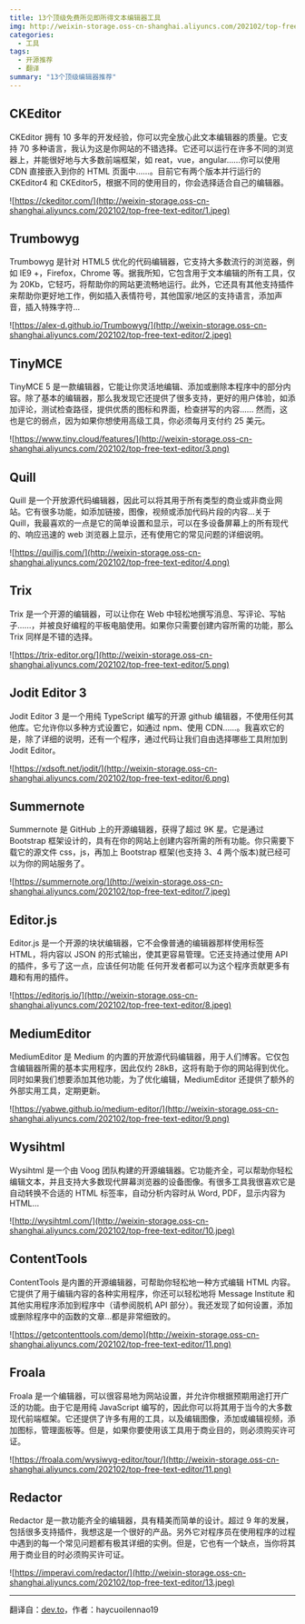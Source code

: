 ```yaml
---
title: 13个顶级免费所见即所得文本编辑器工具
img: http://weixin-storage.oss-cn-shanghai.aliyuncs.com/202102/top-free-text-editor/1.jpeg
categories:
  - 工具
tags:
  - 开源推荐
  - 翻译
summary: "13个顶级编辑器推荐"
---
```


## CKEditor

CKEditor 拥有 10 多年的开发经验，你可以完全放心此文本编辑器的质量。它支持 70 多种语言，我认为这是你网站的不错选择。它还可以运行在许多不同的浏览器上，并能很好地与大多数前端框架，如 reat，vue，angular......你可以使用 CDN 直接嵌入到你的 HTML 页面中......。目前它有两个版本并行运行的 CKEditor4 和 CKEditor5，根据不同的使用目的，你会选择适合自己的编辑器。

<!-- more -->

![https://ckeditor.com/](http://weixin-storage.oss-cn-shanghai.aliyuncs.com/202102/top-free-text-editor/1.jpeg)

## Trumbowyg

Trumbowyg 是针对 HTML5 优化的代码编辑器，它支持大多数流行的浏览器，例如 IE9 +，Firefox，Chrome 等。据我所知，它包含用于文本编辑的所有工具，仅为 20Kb，它轻巧，将帮助你的网站更流畅地运行。此外，它还具有其他支持插件来帮助你更好地工作，例如插入表情符号，其他国家/地区的支持语言，添加声音，插入特殊字符...

![https://alex-d.github.io/Trumbowyg/](http://weixin-storage.oss-cn-shanghai.aliyuncs.com/202102/top-free-text-editor/2.jpeg)

## TinyMCE

TinyMCE 5 是一款编辑器，它能让你灵活地编辑、添加或删除本程序中的部分内容。除了基本的编辑器，那么我发现它还提供了很多支持，更好的用户体验，如添加评论，测试检查路径，提供优质的图标和界面，检查拼写的内容...... 然而，这也是它的弱点，因为如果你想使用高级工具，你必须每月支付约 25 美元。

![https://www.tiny.cloud/features/](http://weixin-storage.oss-cn-shanghai.aliyuncs.com/202102/top-free-text-editor/3.png)

## Quill

Quill 是一个开放源代码编辑器，因此可以将其用于所有类型的商业或非商业网站。它有很多功能，如添加链接，图像，视频或添加代码片段的内容…关于 Quill，我最喜欢的一点是它的简单设置和显示，可以在多设备屏幕上的所有现代的、响应迅速的 web 浏览器上显示，还有使用它的常见问题的详细说明。

![https://quilljs.com/](http://weixin-storage.oss-cn-shanghai.aliyuncs.com/202102/top-free-text-editor/4.png)

## Trix

Trix 是一个开源的编辑器，可以让你在 Web 中轻松地撰写消息、写评论、写帖子......，并被良好编程的平板电脑使用。如果你只需要创建内容所需的功能，那么 Trix 同样是不错的选择。

![https://trix-editor.org/](http://weixin-storage.oss-cn-shanghai.aliyuncs.com/202102/top-free-text-editor/5.png)

## Jodit Editor 3

Jodit Editor 3 是一个用纯 TypeScript 编写的开源 github 编辑器，不使用任何其他库。它允许你以多种方式设置它，如通过 npm、使用 CDN......。我喜欢它的是，除了详细的说明，还有一个程序，通过代码让我们自由选择哪些工具附加到 Jodit Editor。

![https://xdsoft.net/jodit/](http://weixin-storage.oss-cn-shanghai.aliyuncs.com/202102/top-free-text-editor/6.png)

## Summernote

Summernote 是 GitHub 上的开源编辑器，获得了超过 9K 星。它是通过 Bootstrap 框架设计的，具有在你的网站上创建内容所需的所有功能。你只需要下载它的源文件 css，js，再加上 Bootstrap 框架(也支持 3、4 两个版本)就已经可以为你的网站服务了。

![https://summernote.org/](http://weixin-storage.oss-cn-shanghai.aliyuncs.com/202102/top-free-text-editor/7.jpeg)

## Editor.js

Editor.js 是一个开源的块状编辑器，它不会像普通的编辑器那样使用标签 HTML，将内容以 JSON 的形式输出，使其更容易管理。它还支持通过使用 API 的插件，多亏了这一点，应该任何功能 任何开发者都可以为这个程序贡献更多有趣和有用的插件。

![https://editorjs.io/](http://weixin-storage.oss-cn-shanghai.aliyuncs.com/202102/top-free-text-editor/8.jpeg)

## MediumEditor

MediumEditor 是 Medium 的内置的开放源代码编辑器，用于人们博客。它仅包含编辑器所需的基本实用程序，因此仅约 28kB，这将有助于你的网站得到优化。同时如果我们想要添加其他功能，为了优化编辑，MediumEditor 还提供了额外的外部实用工具，定期更新。

![https://yabwe.github.io/medium-editor/](http://weixin-storage.oss-cn-shanghai.aliyuncs.com/202102/top-free-text-editor/9.png)

## Wysihtml

Wysihtml 是一个由 Voog 团队构建的开源编辑器。它功能齐全，可以帮助你轻松编辑文本，并且支持大多数现代屏幕浏览器的设备图像。有很多工具我很喜欢它是自动转换不合适的 HTML 标签率，自动分析内容时从 Word, PDF，显示内容为 HTML…

![http://wysihtml.com/](http://weixin-storage.oss-cn-shanghai.aliyuncs.com/202102/top-free-text-editor/10.jpeg)

## ContentTools

ContentTools 是内置的开源编辑器，可帮助你轻松地一种方式编辑 HTML 内容。它提供了用于编辑内容的各种实用程序，你还可以轻松地将 Message Institute 和其他实用程序添加到程序中（请参阅脱机 API 部分）。我还发现了如何设置，添加或删除程序中的函数的文章…都是非常细致的。

![https://getcontenttools.com/demo](http://weixin-storage.oss-cn-shanghai.aliyuncs.com/202102/top-free-text-editor/11.png)

## Froala

Froala 是一个编辑器，可以很容易地为网站设置，并允许你根据预期用途打开广泛的功能。由于它是用纯 JavaScript 编写的，因此你可以将其用于当今的大多数现代前端框架。它还提供了许多有用的工具，以及编辑图像，添加或编辑视频，添加图标，管理面板等。但是，如果你要使用该工具用于商业目的，则必须购买许可证。

![https://froala.com/wysiwyg-editor/tour/](http://weixin-storage.oss-cn-shanghai.aliyuncs.com/202102/top-free-text-editor/11.png)

## Redactor

Redactor 是一款功能齐全的编辑器，具有精美而简单的设计。超过 9 年的发展，包括很多支持插件，我想这是一个很好的产品。另外它对程序员在使用程序的过程中遇到的每一个常见问题都有极其详细的实例。但是，它也有一个缺点，当你将其用于商业目的时必须购买许可证。

![https://imperavi.com/redactor/](http://weixin-storage.oss-cn-shanghai.aliyuncs.com/202102/top-free-text-editor/13.jpeg)

---

翻译自：[dev.to](https://dev.to/haycuoilennao19/top-free-wysiwyg-text-editing-tools-4lbd)，作者：haycuoilennao19
